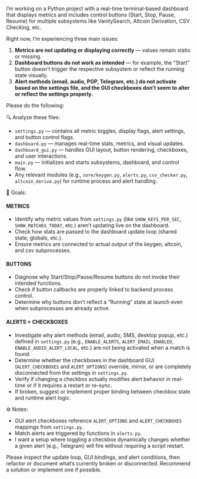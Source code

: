 I’m working on a Python project with a real-time terminal-based dashboard that displays metrics and includes control buttons (Start, Stop, Pause, Resume) for multiple subsystems like VanitySearch, Altcoin Derivation, CSV Checking, etc.

Right now, I’m experiencing three main issues:
1. **Metrics are not updating or displaying correctly** — values remain static or missing.
2. **Dashboard buttons do not work as intended** — for example, the "Start" button doesn't trigger the respective subsystem or reflect the running state visually.
3. **Alert methods (email, audio, PGP, Telegram, etc.) do not activate based on the settings file, and the GUI checkboxes don’t seem to alter or reflect the settings properly.**

Please do the following:

🔍 Analyze these files:
- `settings.py` — contains all metric toggles, display flags, alert settings, and button control flags.
- `dashboard.py` — manages real-time stats, metrics, and visual updates.
- `dashboard_gui.py` — handles GUI layout, button rendering, checkboxes, and user interactions.
- `main.py` — initializes and starts subsystems, dashboard, and control flow.
- Any relevant modules (e.g., `core/keygen.py`, `alerts.py`, `csv_checker.py`, `altcoin_derive.py`) for runtime process and alert handling.

🎯 Goals:

#### METRICS
- Identify why metric values from `settings.py` (like `SHOW_KEYS_PER_SEC`, `SHOW_MATCHES_TODAY`, etc.) aren’t updating live on the dashboard.
- Check how stats are passed to the dashboard update loop (shared state, globals, etc.).
- Ensure metrics are connected to actual output of the keygen, altcoin, and csv subprocesses.

#### BUTTONS
- Diagnose why Start/Stop/Pause/Resume buttons do not invoke their intended functions.
- Check if button callbacks are properly linked to backend process control.
- Determine why buttons don’t reflect a “Running” state at launch even when subprocesses are already active.

#### ALERTS + CHECKBOXES
- Investigate why alert methods (email, audio, SMS, desktop popup, etc.) defined in `settings.py` (e.g., `ENABLE_ALERTS`, `ALERT_EMAIL_ENABLED`, `ENABLE_AUDIO_ALERT_LOCAL`, etc.) are not being activated when a match is found.
- Determine whether the checkboxes in the dashboard GUI (`ALERT_CHECKBOXES` and `ALERT_OPTIONS`) override, mirror, or are completely disconnected from the settings in `settings.py`.
- Verify if changing a checkbox actually modifies alert behavior in real-time or if it requires a restart or re-sync.
- If broken, suggest or implement proper binding between checkbox state and runtime alert logic.

⚙️ Notes:
- GUI alert checkboxes reference `ALERT_OPTIONS` and `ALERT_CHECKBOXES` mappings from `settings.py`.
- Match alerts are triggered by functions in `alerts.py`.
- I want a setup where toggling a checkbox dynamically changes whether a given alert (e.g., Telegram) will fire without requiring a script restart.

Please inspect the update loop, GUI bindings, and alert conditions, then refactor or document what’s currently broken or disconnected. Recommend a solution or implement one if possible.
